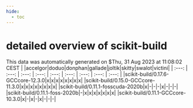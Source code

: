 ```yaml
---
hide:
  - toc
---
```


detailed overview of scikit-build
=================================


This data was automatically generated on $Thu, 31 Aug 2023 at 11:08:02 CEST
| |accelgor|doduo|donphan|gallade|joltik|skitty|swalot|victini|
| :---: | :---: | :---: | :---: | :---: | :---: | :---: | :---: | :---: |
|scikit-build/0.17.6-GCCcore-12.3.0|x|x|x|x|x|x|x|x|
|scikit-build/0.15.0-GCCcore-11.3.0|x|x|x|x|x|x|x|x|
|scikit-build/0.11.1-fosscuda-2020b|x|-|-|-|x|-|-|-|
|scikit-build/0.11.1-foss-2020b|-|x|x|x|x|x|x|x|
|scikit-build/0.11.1-GCCcore-10.3.0|x|-|x|-|x|-|-|-|
